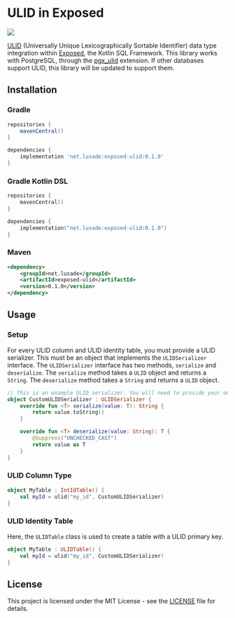 # ULID in Exposed
<a href="https://opensource.org/licenses/MIT"><img src="https://img.shields.io/badge/License-MIT-blue.svg"/></a>

[ULID](https://github.com/ulid/spec) (Universally Unique Lexicographically Sortable Identifier) data type integration
within [Exposed](https://github.com/JetBrains/Exposed), the Kotlin SQL Framework. This library works with PostgreSQL,
through the [pgx_ulid](https://github.com/pksunkara/pgx_ulid) extension. If other databases support ULID, this library
will be updated to support them.

## Installation

### Gradle

```groovy
repositories {
    mavenCentral()
}

dependencies {
    implementation 'net.lusade:exposed-ulid:0.1.0'
}
```

### Gradle Kotlin DSL

```kotlin
repositories {
    mavenCentral()
}

dependencies {
    implementation("net.lusade:exposed-ulid:0.1.0")
}
```

### Maven

```xml
<dependency>
    <groupId>net.lusade</groupId>
    <artifactId>exposed-ulid</artifactId>
    <version>0.1.0</version>
</dependency>
```

## Usage

### Setup

For every ULID column and ULID identity table, you must provide a ULID serializer. This must be an object that implements
the `ULIDSerializer` interface. The `ULIDSerializer` interface has two methods, `serialize` and `deserialize`. The `serialize`
method takes a `ULID` object and returns a `String`. The `deserialize` method takes a `String` and returns a `ULID` object.

```kotlin
// This is an example ULID serializer. You will need to provide your own.
object CustomULIDSerializer : ULIDSerializer {
    override fun <T> serialize(value: T): String {
        return value.toString()
    }

    override fun <T> deserialize(value: String): T {
        @Suppress("UNCHECKED_CAST")
        return value as T
    }
}
```

### ULID Column Type

```kotlin
object MyTable : IntIdTable() {
    val myId = ulid("my_id", CustomULIDSerializer)
}
```

### ULID Identity Table

Here, the `ULIDTable` class is used to create a table with a ULID primary key.

```kotlin
object MyTable : ULIDTable() {
    val myId = ulid("my_id", CustomULIDSerializer)
}
```

## License

This project is licensed under the MIT License - see the [LICENSE](LICENSE.md) file for details.
